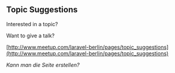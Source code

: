 ## Topic Suggestions

Interested in a topic?

Want to give a talk?

[http://www.meetup.com/laravel-berlin/pages/topic_suggestions](http://www.meetup.com/laravel-berlin/pages/topic_suggestions)

*Kann man die Seite erstellen?*
